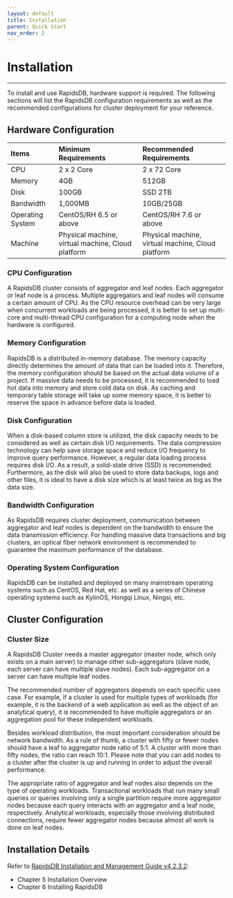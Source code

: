 ```yaml
---
layout: default
title: Installation
parent: Quick Start
nav_order: 2
---
```


# Installation

---

To install and use RapidsDB, hardware support is required. The following sections will list the RapidsDB configuration requirements as well as the recommended configurations for cluster deployment for your reference.

## Hardware Configuration

| Items            | Minimum Requirements                              | Recommended Requirements                          |
|:-----------------|:--------------------------------------------------|:--------------------------------------------------|
| CPU              | 2 x 2 Core                                        | 2 x 72 Core                                       |
| Memory           | 4GB                                               | 512GB                                             |
| Disk             | 100GB                                             | SSD 2TB                                           |
| Bandwidth        | 1,000MB                                           | 10GB/25GB                                         |
| Operating System | CentOS/RH 6.5 or above                            | CentOS/RH 7.6 or above                            |
| Machine          | Physical machine, virtual machine, Cloud platform | Physical machine, virtual machine, Cloud platform |

### CPU Configuration

A RapidsDB cluster consists of aggregator and leaf nodes. Each aggregator or leaf node is a process. Multiple aggregators and leaf nodes will consume a certain amount of CPU. As the CPU resource overhead can be very large when concurrent workloads are being processed, it is better to set up multi-core and multi-thread CPU configuration for a computing node when the hardware is configured.

### Memory Configuration

RapidsDB is a distributed in-memory database. The memory capacity directly determines the amount of data that can be loaded into it. Therefore, the memory configuration should be based on the actual data volume of a project. If massive data needs to be processed, it is recommended to load hot data into memory and store cold data on disk. As caching and temporary table storage will take up some memory space, it is better to reserve the space in advance before data is loaded.

### Disk Configuration

When a disk-based column store is utilized, the disk capacity needs to be considered as well as certain disk I/O requirements. The data compression technology can help save storage space and reduce I/O frequency to improve query performance. However, a regular data loading process requires disk I/O. As a result, a solid-state drive (SSD) is recommended. Furthermore, as the disk will also be used to store data backups, logs and other files, it is ideal to have a disk size which is at least twice as big as the data size.

### Bandwidth Configuration

As RapidsDB requires cluster deployment, communication between aggregator and leaf nodes is dependent on the bandwidth to ensure the data transmission efficiency. For handling massive data transactions and big clusters, an optical fiber network environment is recommended to guarantee the maximum performance of the database.

### Operating System Configuration

RapidsDB can be installed and deployed on many mainstream operating systems such as CentOS, Red Hat, etc. as well as a series of Chinese operating systems such as KylinOS, Hongqi Linux, Ningsi, etc.

## Cluster Configuration

### Cluster Size

A RapidsDB Cluster needs a master aggregator (master node, which only exists on a main server) to manage other sub-aggregators (slave node, each server can have multiple slave nodes). Each sub-aggregator on a server can have multiple leaf nodes.

The recommended number of aggregators depends on each specific uses case. For example, if a cluster is used for multiple types of workloads (for example, it is the backend of a web application as well as the object of an analytical query), it is recommended to have multiple aggregators or an aggregation pool for these independent workloads.

Besides workload distribution, the most important consideration should be network bandwidth. As a rule of thumb, a cluster with fifty or fewer nodes should have a leaf to aggregator node ratio of 5:1. A cluster with more than fifty nodes, the ratio can reach 10:1. Please note that you can add nodes to a cluster after the cluster is up and running in order to adjust the overall performance.

The appropriate ratio of aggregator and leaf nodes also depends on the type of operating workloads. Transactional workloads that run many small queries or queries involving only a single partition require more aggregator nodes because each query interacts with an aggregator and a leaf node, respectively. Analytical workloads, especially those involving distributed connections, require fewer aggregator nodes because almost all work is done on leaf nodes.

## Installation Details

Refer to [RapidsDB Installation and Management Guide v4.2.3.2](../downloads/RapidsDB_Installation_and_Management_Guide_Release_v4.2.3.2.pdf):

* Chapter 5 Installation Overview
* Chapter 6 Installing RapidsDB
